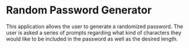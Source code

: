 # Random Password Generator
This application allows the user to generate a randomized password. The user is asked a series of prompts regarding what kind of characters they would like to be included in the password as well as the desired length.
